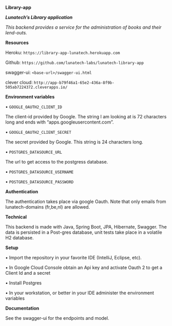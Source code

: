 **Library-app**

*****Lunatech’s Library application*****

*This backend provides a service for the administration of books and their lend-outs.*


**Resources**

Heroku:				`https://library-app-lunatech.herokuapp.com`

Github:				`https://github.com/lunatech-labs/lunatech-library-app`

swagger-ui:		`<base-url>/swagger-ui.html`

clever cloud: `http://app-b79f46a1-65e2-436a-8f9b-505ab7224372.cleverapps.io/`


**Environment variables**

•	`GOOGLE_OAUTH2_CLIENT_ID`

The client-id provided by Google. The string I am looking at is 72 characters long and ends with “apps.googleusercontent.com”.

•	`GOOGLE_OAUTH2_CLIENT_SECRET`

The secret provided by Google. This string is 24 characters long.

•	`POSTGRES_DATASOURCE_URL`

The url to get access to the postgress database. 

•	`POSTGRES_DATASOURCE_USERNAME`

•	`POSTGRES_DATASOURCE_PASSWORD`


**Authentication**

The authentication takes place via google Oauth. Note that only emails from lunatech-domains (fr,be,nl) are allowed.

**Technical**

This backend is made with Java, Spring Boot, JPA, Hibernate, Swagger. The data is persisted in a Post-gres database, unit tests take place in a volatile H2 database.

**Setup**

•	Import the repository in your favorite IDE (IntelliJ, Eclipse, etc).

•	In Google Cloud Console obtain an Api key and activate Oauth 2 to get a Client Id and a secret

•	Install Postgres

•	In your workstation, or better in your IDE administer the environment variables

**Documentation**

See the swagger-ui for the endpoints and model.


